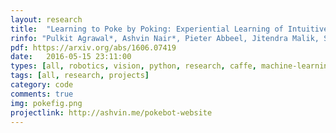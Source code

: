 ```yaml
---
layout: research
title:  "Learning to Poke by Poking: Experiential Learning of Intuitive Physics."
rinfo: "Pulkit Agrawal*, Ashvin Nair*, Pieter Abbeel, Jitendra Malik, Sergey Levine. NIPS 2016."
pdf: https://arxiv.org/abs/1606.07419
date:   2016-05-15 23:11:00
types: [all, robotics, vision, python, research, caffe, machine-learning, neural-nets, opencv, ros]
tags: [all, research, projects]
category: code
comments: true
img: pokefig.png
projectlink: http://ashvin.me/pokebot-website
---
```

